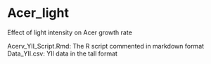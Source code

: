 # Acer_light
Effect of light intensity on Acer growth rate

Acerv_YII_Script.Rmd: The R script commented in markdown format
Data_YII.csv: YII data in the tall format
